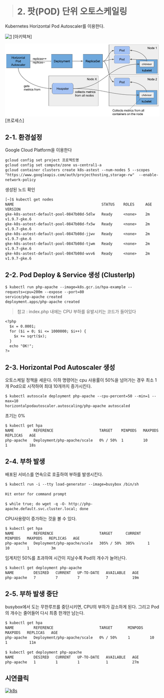 > # 2. 팟(POD) 단위 오토스케일링

Kubernetes Horizontal Pod Autoscaler를 이용한다.


[![1](https://d33wubrfki0l68.cloudfront.net/4fe1ef7265a93f5f564bd3fbb0269ebd10b73b4e/1775d/images/docs/horizontal-pod-autoscaler.svg)]()
[아키텍쳐]

[![2](hpa.png)]()
[프로세스]

## 2-1. 환경설정
Google Cloud Platform을 이용한다

```shell
gcloud config set project 프로젝트명
gcloud config set compute/zone us-central1-a
gcloud container clusters create k8s-astest --num-nodes 5 --scopes "https://www.googleapis.com/auth/projecthosting,storage-rw"  --enable-network-policy
```

생성된 노드 확인
```shell
[~]$ kubectl get nodes
NAME                                        STATUS    ROLES     AGE       VERSION
gke-k8s-astest-default-pool-0847b08d-5dlw   Ready     <none>    2m        v1.9.7-gke.6
gke-k8s-astest-default-pool-0847b08d-fx5w   Ready     <none>    2m        v1.9.7-gke.6
gke-k8s-astest-default-pool-0847b08d-jjwv   Ready     <none>    2m        v1.9.7-gke.6
gke-k8s-astest-default-pool-0847b08d-tjwm   Ready     <none>    2m        v1.9.7-gke.6
gke-k8s-astest-default-pool-0847b08d-wvv6   Ready     <none>    2m        v1.9.7-gke.6
```

## 2-2. Pod Deploy & Service 생성 (ClusterIp)

```shell
$ kubectl run php-apache --image=k8s.gcr.io/hpa-example --requests=cpu=200m --expose --port=80
service/php-apache created
deployment.apps/php-apache created
```

> 참고 : index.php 내에는 CPU 부하를 유발시키는 코드가 들어있다
```
<?php
  $x = 0.0001;
  for ($i = 0; $i <= 1000000; $i++) {
    $x += sqrt($x);
  }
  echo "OK!";
?>
```

## 2-3. Horizontal Pod Autoscaler 생성


오토스케일 정책을 세운다. 이하 명령어는 cpu 사용률이 50%을 넘어가는 경우 최소 1개 Pod으로 시작하여 최대 10개까지 증가시킨다.

```shell
$ kubectl autoscale deployment php-apache --cpu-percent=50 --min=1 --max=10
horizontalpodautoscaler.autoscaling/php-apache autoscaled
```

초기는 0%
```shell
$ kubectl get hpa
NAME         REFERENCE                     TARGET    MINPODS   MAXPODS   REPLICAS   AGE
php-apache   Deployment/php-apache/scale   0% / 50%  1         10        1          18s
```

## 2-4. 부하 발생
배포된 서비스를 연속으로 호출하여 부하를 발생시킨다.
```shell
$ kubectl run -i --tty load-generator --image=busybox /bin/sh

Hit enter for command prompt

$ while true; do wget -q -O- http://php-apache.default.svc.cluster.local; done
```

CPU사용량이 증가하는 것을 볼 수 있다.
```
$ kubectl get hpa
NAME         REFERENCE                     TARGET      CURRENT   MINPODS   MAXPODS   REPLICAS   AGE
php-apache   Deployment/php-apache/scale   305% / 50%  305%      1         10        1          3m
```

임계치인 50%를 초과하여 시간이 지날수록 Pod의 개수가 늘어난다.
```
$ kubectl get deployment php-apache
NAME         DESIRED   CURRENT   UP-TO-DATE   AVAILABLE   AGE
php-apache   7         7         7            7           19m
```

## 2-5. 부하 발생 중단

busybox에서 도는 무한루프를 중단시키면, CPU의 부하가 감소하게 된다. 그리고 Pod의 개수는 줄어들어 다시 최종 한개만 남는다.

```shell
$ kubectl get hpa
NAME         REFERENCE                     TARGET       MINPODS   MAXPODS   REPLICAS   AGE
php-apache   Deployment/php-apache/scale   0% / 50%     1         10        1          11m

$ kubectl get deployment php-apache
NAME         DESIRED   CURRENT   UP-TO-DATE   AVAILABLE   AGE
php-apache   1         1         1            1           27m
```

## 시연클릭

[![k8s](http://img.youtube.com/vi/_4Xv9cufFFI/0.jpg)](http://www.youtube.com/watch?v=_4Xv9cufFFI)
